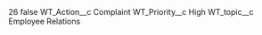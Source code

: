 <?xml version="1.0" encoding="UTF-8"?>
<CustomMetadata xmlns="http://soap.sforce.com/2006/04/metadata" xmlns:xsi="http://www.w3.org/2001/XMLSchema-instance" xmlns:xsd="http://www.w3.org/2001/XMLSchema">
    <label>26</label>
    <protected>false</protected>
    <values>
        <field>WT_Action__c</field>
        <value xsi:type="xsd:string">Complaint</value>
    </values>
    <values>
        <field>WT_Priority__c</field>
        <value xsi:type="xsd:string">High</value>
    </values>
    <values>
        <field>WT_topic__c</field>
        <value xsi:type="xsd:string">Employee Relations</value>
    </values>
</CustomMetadata>
